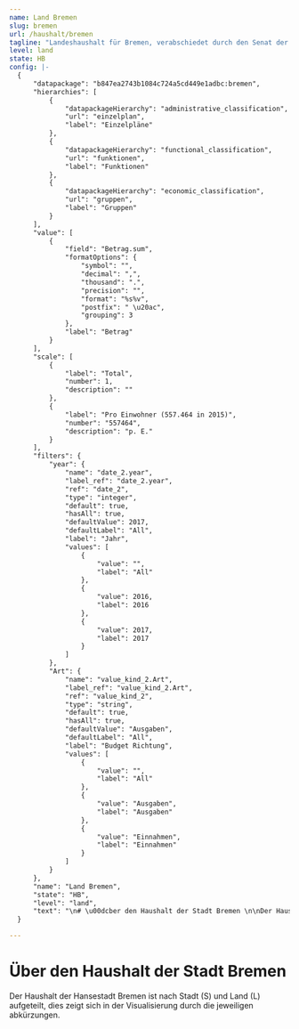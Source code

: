 ```yaml
---
name: Land Bremen
slug: bremen
url: /haushalt/bremen
tagline: "Landeshaushalt für Bremen, verabschiedet durch den Senat der Stadt Bremen."
level: land
state: HB
config: |-
  {
      "datapackage": "b847ea2743b1084c724a5cd449e1adbc:bremen",
      "hierarchies": [
          {
              "datapackageHierarchy": "administrative_classification",
              "url": "einzelplan",
              "label": "Einzelpläne"
          },
          {
              "datapackageHierarchy": "functional_classification",
              "url": "funktionen",
              "label": "Funktionen"
          },
          {
              "datapackageHierarchy": "economic_classification",
              "url": "gruppen",
              "label": "Gruppen"
          }
      ],
      "value": [
          {
              "field": "Betrag.sum",
              "formatOptions": {
                  "symbol": "",
                  "decimal": ",",
                  "thousand": ".",
                  "precision": "",
                  "format": "%s%v",
                  "postfix": " \u20ac",
                  "grouping": 3
              },
              "label": "Betrag"
          }
      ],
      "scale": [
          {
              "label": "Total",
              "number": 1,
              "description": ""
          },
          {
              "label": "Pro Einwohner (557.464 in 2015)",
              "number": "557464",
              "description": "p. E."
          }
      ],
      "filters": {
          "year": {
              "name": "date_2.year",
              "label_ref": "date_2.year",
              "ref": "date_2",
              "type": "integer",
              "default": true,
              "hasAll": true,
              "defaultValue": 2017,
              "defaultLabel": "All",
              "label": "Jahr",
              "values": [
                  {
                      "value": "",
                      "label": "All"
                  },
                  {
                      "value": 2016,
                      "label": 2016
                  },
                  {
                      "value": 2017,
                      "label": 2017
                  }
              ]
          },
          "Art": {
              "name": "value_kind_2.Art",
              "label_ref": "value_kind_2.Art",
              "ref": "value_kind_2",
              "type": "string",
              "default": true,
              "hasAll": true,
              "defaultValue": "Ausgaben",
              "defaultLabel": "All",
              "label": "Budget Richtung",
              "values": [
                  {
                      "value": "",
                      "label": "All"
                  },
                  {
                      "value": "Ausgaben",
                      "label": "Ausgaben"
                  },
                  {
                      "value": "Einnahmen",
                      "label": "Einnahmen"
                  }
              ]
          }
      },
      "name": "Land Bremen",
      "state": "HB",
      "level": "land",
      "text": "\n# \u00dcber den Haushalt der Stadt Bremen \n\nDer Haushalt der Hansestadt Bremen ist nach Stadt (S) und Land (L) aufgeteilt, dies zeigt sich in der Visualisierung durch die jeweiligen abk\u00fcrzungen.\n"
  }

---
```


# Über den Haushalt der Stadt Bremen 

Der Haushalt der Hansestadt Bremen ist nach Stadt (S) und Land (L) aufgeteilt, dies zeigt sich in der Visualisierung durch die jeweiligen abkürzungen.

